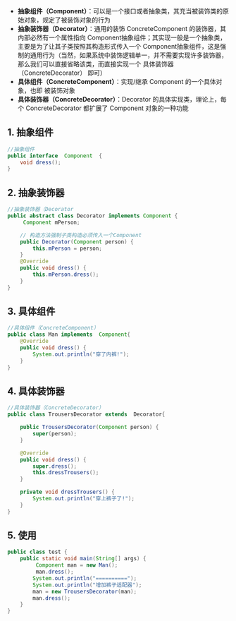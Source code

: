 - **抽象组件（Component）**：可以是一个接口或者抽象类，其充当被装饰类的原始对象，规定了被装饰对象的行为
- **抽象装饰器（Decorator）**：通用的装饰 ConcreteComponent 的装饰器，其内部必然有一个属性指向 Component抽象组件；其实现一般是一个抽象类，主要是为了让其子类按照其构造形式传入一个 Component抽象组件，这是强制的通用行为（当然，如果系统中装饰逻辑单一，并不需要实现许多装饰器，那么我们可以直接省略该类，而直接实现一个 具体装饰器（ConcreteDecorator） 即可）
- **具体组件（ConcreteComponent）**：实现/继承 Component 的一个具体对象，也即 被装饰对象
- **具体装饰器（ConcreteDecorator）**：Decorator 的具体实现类，理论上，每个 ConcreteDecorator 都扩展了 Component 对象的一种功能

## 1. 抽象组件
```java
//抽象组件
public interface  Component  {
    void dress();
}
```

## 2. 抽象装饰器
```java
//抽象装饰器（Decorator
public abstract class Decorator implements Component {
     Component mPerson;

    // 构造方法强制子类构造必须传入一个Component
    public Decorator(Component person) {
        this.mPerson = person;
    }
    @Override
    public void dress() {
        this.mPerson.dress();
    }
}
```

## 3. 具体组件
```java
//具体组件（ConcreteComponent）
public class Man implements  Component{
    @Override
    public void dress() {
        System.out.println("穿了内裤!");
    }
}
```

## 4. 具体装饰器
```java
//具体装饰器（ConcreteDecorator）
public class TrousersDecorator extends  Decorator{

    public TrousersDecorator(Component person) {
        super(person);
    }

    @Override
    public void dress() {
        super.dress();
        this.dressTrousers();
    }

    private void dressTrousers() {
        System.out.println("穿上裤子了!");
    }
}
```

## 5. 使用
```java
public class test {
    public static void main(String[] args) {
         Component man = new Man();
         man.dress();
        System.out.println("==========");
        System.out.println("增加裤子适配器");
        man = new TrousersDecorator(man);
        man.dress();
    }
}
```
